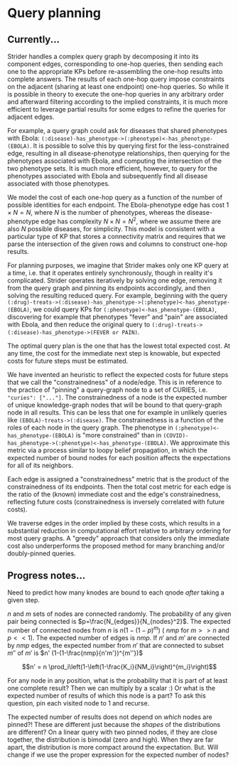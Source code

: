 # Query planning

## Currently...
Strider handles a complex query graph by decomposing it into its component edges, corresponding to one-hop queries, then sending each one to the appropriate KPs before re-assembling the one-hop results into complete answers. The results of each one-hop query impose constraints on the adjacent (sharing at least one endpoint) one-hop queries. So while it is possible in theory to execute the one-hop queries in any arbitrary order and afterward filtering according to the implied constraints, it is much more efficient to leverage partial results for some edges to refine the queries for adjacent edges.

For example, a query graph could ask for diseases that shared phenotypes with Ebola: `(:disease)-has_phenotype->(:phenotype)<-has_phenotype-(EBOLA)`. It is possible to solve this by querying first for the less-constrained edge, resulting in all disease-phenotype relationships, then querying for the phenotypes associated with Ebola, and computing the intersection of the two phenotype sets. It is much more efficient, however, to query for the phenotypes associated with Ebola and subsequently find all disease associated with those phenotypes.

We model the cost of each one-hop query as a function of the number of possible identities for each endpoint. The Ebola-phenotype edge has cost $1 \times N=N$, where $N$ is the number of phenotypes, whereas the disease-phenotype edge has complexity $N \times N=N^2$, where we assume there are also $N$ possible diseases, for simplicity. This model is consistent with a particular type of KP that stores a connectivity matrix and requires that we parse the intersection of the given rows and columns to construct one-hop results.

For planning purposes, we imagine that Strider makes only one KP query at a time, i.e. that it operates entirely synchronously, though in reality it's complicated. Strider operates iteratively by solving one edge, removing it from the query graph and pinning its endpoints accordingly, and then solving the resulting reduced query. For example, beginning with the query `(:drug)-treats->(:disease)-has_phenotype->(:phenotype)<-has_phenotype-(EBOLA)`, we could query KPs for `(:phenotype)<-has_phenotype-(EBOLA)`, discovering for example that phenotypes "fever" and "pain" are associated with Ebola, and then reduce the original query to `(:drug)-treats->(:disease)-has_phenotype->(FEVER or PAIN)`.

The optimal query plan is the one that has the lowest total expected cost. At any time, the cost for the immediate next step is knowable, but expected costs for future steps must be estimated. 

We have invented an heuristic to reflect the expected costs for future steps that we call the "constrainedness" of a node/edge. This is in reference to the practice of "pinning" a query-graph node to a set of CURIES, i.e. `"curies": ["..."]`. The constrainedness of a node is the expected number of unique knowledge-graph nodes that will be bound to that query-graph node in all results. This can be less that one for example in unlikely queries like `(EBOLA)-treats->(:disease)`. The constrainedness is a function of the roles of each node in the query graph. The phenotype in `(:phenotype)<-has_phenotype-(EBOLA)` is "more constrained" than in `(COVID)-has_phenotype->(:phenotype)<-has_phenotype-(EBOLA)`. We approximate this metric via a process similar to loopy belief propagation, in which the expected number of bound nodes for each position affects the expectations for all of its neighbors.

Each edge is assigned a "constrainedness" metric that is the product of the constrainedness of its endpoints. Then the total cost metric for each edge is the ratio of the (known) immediate cost and the edge's constrainedness, reflecting future costs (constrainedness is inversely correlated with future costs).

We traverse edges in the order implied by these costs, which results in a substantial reduction in computational effort relative to arbitrary ordering for most query graphs. A "greedy" approach that considers only the immediate cost also underperforms the proposed method for many branching and/or doubly-pinned queries.

## Progress notes...

Need to predict how many knodes are bound to each qnode _after_ taking a given step.

$n$ and $m$ sets of nodes are connected randomly. The probability of any given pair being connected is $p=\frac{N_{edges}}{N_{nodes}^2}$. The expected number of connected nodes from $n$ is $n (1-(1-p)^m)$ ($~nmp$ for $m >> n$ and $p << 1$). The expected number of edges is $nmp$.
If $n'$ and $m'$ are connected by $nmp$ edges, the expected number from $n'$ that are connected to subset $m''$ of $m'$ is $n' (1-(1-\frac{nmp}{n'm'})^{m''})$

$$n' = n \prod_i\left(1-\left(1-\frac{K_i}{NM_i}\right)^{m_i}\right)$$

For any node in any position, what is the probability that it is part of at least one complete result? Then we can multiply by a scalar :) Or what is the expected number of results of which this node is a part? To ask this question, pin each visited node to 1 and recurse.

The expected number of results does not depend on _which_ nodes are pinned?! These are different just because the _shapes_ of the distributions are different? On a linear query with two pinned nodes, if they are close together, the distribution is bimodal (zero and high). When they are far apart, the distribution is more compact around the expectation. But. Will change if we use the proper expression for the expected number of nodes?
